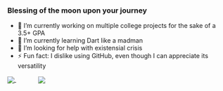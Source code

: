 ### Blessing of the moon upon your journey

- 🔭 I’m currently working on multiple college projects for the sake of a 3.5+ GPA
- 🌱 I’m currently learning Dart like a madman
- 🤔 I’m looking for help with existensial crisis
- ⚡ Fun fact: I dislike using GitHub, even though I can appreciate its versatility

<a href="https://github.com/FXLJA/github-readme-stats">
  <img align="center" 
       src="https://github-readme-stats.vercel.app/api?username=FXLJA&&show_icons=true&theme=react" />
</a>
<a href="https://github.com/anuraghazra/convoychat">
  <img align="center" 
       style="margin-left:50px" 
       src="https://github-readme-stats.vercel.app/api/top-langs/?username=FXLJA&layout=compact&theme=react" />
</a>
